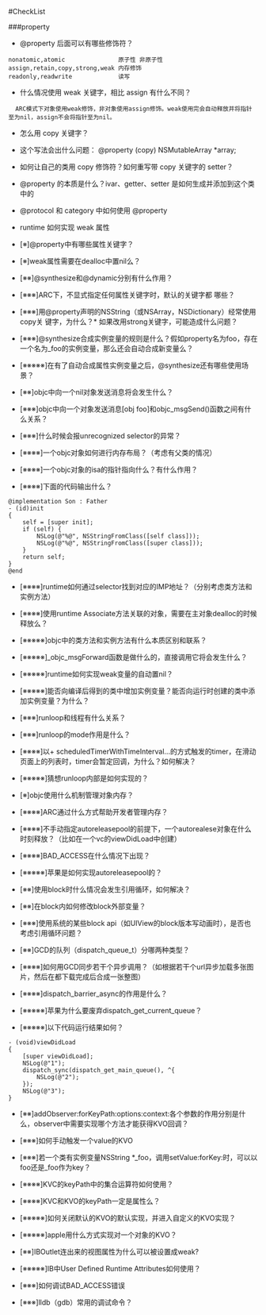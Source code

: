 #CheckList

###property
* @property 后面可以有哪些修饰符？

```
nonatomic,atomic               原子性 非原子性
assign,retain,copy,strong,weak 内存修饰
readonly,readwrite             读写
```
* 什么情况使用 weak 关键字，相比 assign 有什么不同？

```
  ARC模式下对象使用weak修饰，非对象使用assign修饰。weak使用完会自动释放并将指针至为nil，assign不会将指针至为nil。
```

* 怎么用 copy 关键字？

* 这个写法会出什么问题： @property (copy) NSMutableArray *array;


* 如何让自己的类用 copy 修饰符？如何重写带 copy 关键字的 setter？

* @property 的本质是什么？ivar、getter、setter 是如何生成并添加到这个类中的

* @protocol 和 category 中如何使用 @property

* runtime 如何实现 weak 属性


* [※]@property中有哪些属性关键字？
* [※]weak属性需要在dealloc中置nil么？
* [※※]@synthesize和@dynamic分别有什么作用？
* [※※※]ARC下，不显式指定任何属性关键字时，默认的关键字都
  哪些？
* [※※※]用@property声明的NSString（或NSArray，NSDictionary）经常使用copy关
   键字，为什么？* 如果改用strong关键字，可能造成什么问题？ 
* [※※※]@synthesize合成实例变量的规则是什么？假如property名为foo，存在一个名为_foo的实例变量，那么还会自动合成新变量么？
* [※※※※※]在有了自动合成属性实例变量之后，@synthesize还有哪些使用场景？

* [※※]objc中向一个nil对象发送消息将会发生什么？
* [※※※]objc中向一个对象发送消息[obj foo]和objc_msgSend()函数之间有什么关系？
* [※※※]什么时候会报unrecognized selector的异常？
* [※※※※]一个objc对象如何进行内存布局？（考虑有父类的情况）
* [※※※※]一个objc对象的isa的指针指向什么？有什么作用？
* [※※※※]下面的代码输出什么？

```
@implementation Son : Father
- (id)init
{
    self = [super init];
    if (self) {
        NSLog(@"%@", NSStringFromClass([self class]));
        NSLog(@"%@", NSStringFromClass([super class]));
    }
    return self;
}
@end
```
* [※※※※]runtime如何通过selector找到对应的IMP地址？（分别考虑类方法和实例方法）
* [※※※※]使用runtime Associate方法关联的对象，需要在主对象dealloc的时候释放么？
* [※※※※※]objc中的类方法和实例方法有什么本质区别和联系？
* [※※※※※]_objc_msgForward函数是做什么的，直接调用它将会发生什么？
* [※※※※※]runtime如何实现weak变量的自动置nil？
* [※※※※※]能否向编译后得到的类中增加实例变量？能否向运行时创建的类中添加实例变量？为什么？

* [※※※]runloop和线程有什么关系？
* [※※※]runloop的mode作用是什么？
* [※※※※]以+ scheduledTimerWithTimeInterval...的方式触发的timer，在滑动页面上的列表时，timer会暂定回调，为什么？如何解决？
* [※※※※※]猜想runloop内部是如何实现的？

* [※]objc使用什么机制管理对象内存？
* [※※※※]ARC通过什么方式帮助开发者管理内存？
* [※※※※]不手动指定autoreleasepool的前提下，一个autorealese对象在什么时刻释放？（比如在一个vc的viewDidLoad中创建）
* [※※※※]BAD_ACCESS在什么情况下出现？
* [※※※※※]苹果是如何实现autoreleasepool的？

* [※※]使用block时什么情况会发生引用循环，如何解决？
* [※※]在block内如何修改block外部变量？
* [※※※]使用系统的某些block api（如UIView的block版本写动画时），是否也考虑引用循环问题？

* [※※]GCD的队列（dispatch_queue_t）分哪两种类型？
* [※※※※]如何用GCD同步若干个异步调用？（如根据若干个url异步加载多张图片，然后在都下载完成后合成一张整图）
* [※※※※]dispatch_barrier_async的作用是什么？
* [※※※※※]苹果为什么要废弃dispatch_get_current_queue？
* [※※※※※]以下代码运行结果如何？

```
- (void)viewDidLoad
{
    [super viewDidLoad];
    NSLog(@"1");
    dispatch_sync(dispatch_get_main_queue(), ^{
        NSLog(@"2");
    });
    NSLog(@"3");
}
```
* [※※]addObserver:forKeyPath:options:context:各个参数的作用分别是什么，observer中需要实现哪个方法才能获得KVO回调？
* [※※※]如何手动触发一个value的KVO
* [※※※]若一个类有实例变量NSString *_foo，调用setValue:forKey:时，可以以foo还是_foo作为key？
* [※※※※]KVC的keyPath中的集合运算符如何使用？
* [※※※※]KVC和KVO的keyPath一定是属性么？
* [※※※※※]如何关闭默认的KVO的默认实现，并进入自定义的KVO实现？
* [※※※※※]apple用什么方式实现对一个对象的KVO？

* [※※]IBOutlet连出来的视图属性为什么可以被设置成weak?
* [※※※※※]IB中User Defined Runtime Attributes如何使用？

* [※※※]如何调试BAD_ACCESS错误
* [※※※]lldb（gdb）常用的调试命令？


